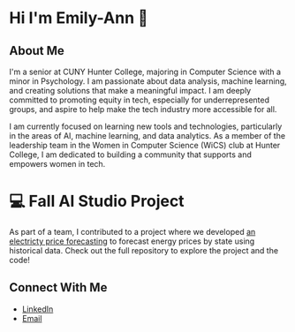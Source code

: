 # Hi I'm Emily-Ann 👋

<!--
**emilyannwx/emilyannwx** is a ✨ _special_ ✨ repository because its `README.md` (this file) appears on your GitHub profile.

Here are some ideas to get you started:

- 🔭 I’m currently working on ...
- 🌱 I’m currently learning ...
- 👯 I’m looking to collaborate on ...
- 🤔 I’m looking for help with ...
- 💬 Ask me about ...
- 📫 How to reach me: ...
- 😄 Pronouns: ...
- ⚡ Fun fact: ...
-->

## About Me

I'm a senior at CUNY Hunter College, majoring in Computer Science with a minor in Psychology. I am passionate about data analysis, machine learning, and creating solutions that make a meaningful impact. I am deeply committed to promoting equity in tech, especially for underrepresented groups, and aspire to help make the tech industry more accessible for all.

I am currently focused on learning new tools and technologies, particularly in the areas of AI, machine learning, and data analytics. As a member of the leadership team in the Women in Computer Science (WiCS) club at Hunter College, I am dedicated to building a community that supports and empowers women in tech.

# 💻 Fall AI Studio Project
As part of a team, I contributed to a project where we developed [an electricty price forecasting](https://github.com/pginjupalli/Verizon-BTTAI-ElectricityPriceForecasting) to forecast energy prices by state using historical data. Check out the full repository to explore the project and the code!


## Connect With Me
- [LinkedIn](https://www.linkedin.com/in/emily-ann-willix-878874260/)
- [Email](mailto:emilyannwillix@gmail.com)

